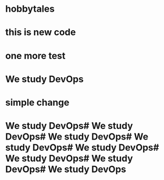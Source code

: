 # hobbytales
# this is new code
# one more test
# We study DevOps
# simple change
# We study DevOps# We study DevOps# We study DevOps# We study DevOps# We study DevOps# We study DevOps# We study DevOps# We study DevOps

